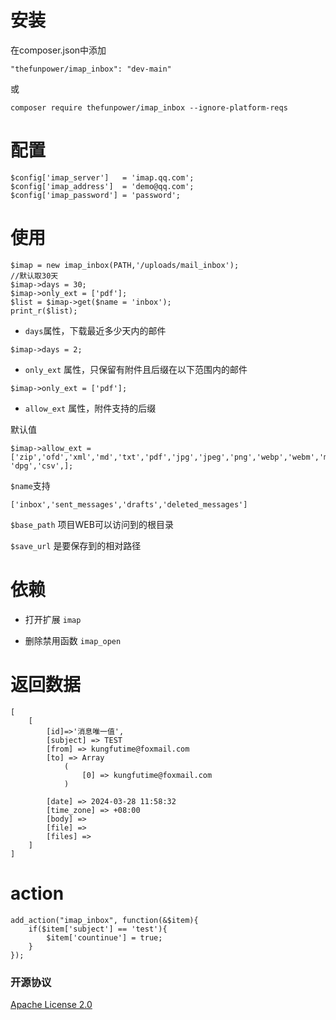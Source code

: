 # 安装

在composer.json中添加
~~~
"thefunpower/imap_inbox": "dev-main" 
~~~

或

~~~
composer require thefunpower/imap_inbox --ignore-platform-reqs
~~~

# 配置
 
~~~
$config['imap_server']   = 'imap.qq.com';
$config['imap_address']  = 'demo@qq.com';
$config['imap_password'] = 'password'; 
~~~

# 使用

~~~
$imap = new imap_inbox(PATH,'/uploads/mail_inbox'); 
//默认取30天
$imap->days = 30; 
$imap->only_ext = ['pdf'];
$list = $imap->get($name = 'inbox');  
print_r($list);
~~~

- `days`属性，下载最近多少天内的邮件

~~~
$imap->days = 2; 
~~~

- `only_ext` 属性，只保留有附件且后缀在以下范围内的邮件

~~~
$imap->only_ext = ['pdf'];
~~~

- `allow_ext` 属性，附件支持的后缀

默认值
~~~
$imap->allow_ext = ['zip','ofd','xml','md','txt','pdf','jpg','jpeg','png','webp','webm','mp3','mp4','gz','7z','doc','docx','xlsx','xlsx','ppt','pptx',
'dpg','csv',];
~~~


`$name`支持 
~~~ 
['inbox','sent_messages','drafts','deleted_messages']
~~~

`$base_path` 项目WEB可以访问到的根目录

`$save_url` 是要保存到的相对路径 

# 依赖 

- 打开扩展 `imap`

- 删除禁用函数 `imap_open`

# 返回数据

~~~
[
    [
        [id]=>'消息唯一值',
        [subject] => TEST
        [from] => kungfutime@foxmail.com
        [to] => Array
            (
                [0] => kungfutime@foxmail.com
            )

        [date] => 2024-03-28 11:58:32
        [time_zone] => +08:00 
        [body] =>
        [file] => 
        [files] =>
    ]
]
~~~

# action


~~~
add_action("imap_inbox", function(&$item){
    if($item['subject'] == 'test'){
        $item['countinue'] = true;
    } 
}); 
~~~
 


### 开源协议 

[Apache License 2.0](LICENSE)